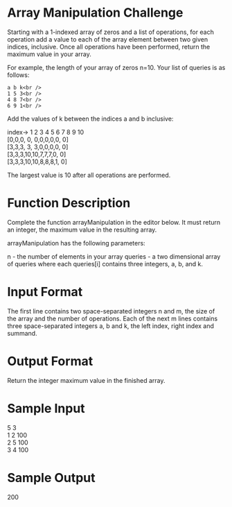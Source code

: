 # Array Manipulation Challenge

Starting with a 1-indexed array of zeros and a list of operations, for each operation add a value to each of the array element between two given indices, inclusive. Once all operations have been performed, return the maximum value in your array.

For example, the length of your array of zeros n=10. Your list of queries is as follows:

    a b k<br />
    1 5 3<br />
    4 8 7<br />
    6 9 1<br />
    
Add the values of k between the indices a and b inclusive:

index->	 1 2 3  4  5 6 7 8 9 10<br />
	[0,0,0, 0, 0,0,0,0,0, 0]<br />
	[3,3,3, 3, 3,0,0,0,0, 0]<br />
	[3,3,3,10,10,7,7,7,0, 0]<br />
	[3,3,3,10,10,8,8,8,1, 0]<br />

The largest value is 10 after all operations are performed.

# Function Description

Complete the function arrayManipulation in the editor below. It must return an integer, the maximum value in the resulting array.

arrayManipulation has the following parameters:

n - the number of elements in your array
queries - a two dimensional array of queries where each queries[i] contains three integers, a, b, and k.

# Input Format

The first line contains two space-separated integers n and m, the size of the array and the number of operations.
Each of the next m lines contains three space-separated integers a, b and k, the left index, right index and summand.

# Output Format

Return the integer maximum value in the finished array.

# Sample Input

5 3<br />
1 2 100<br />
2 5 100<br />
3 4 100<br />

# Sample Output

200
